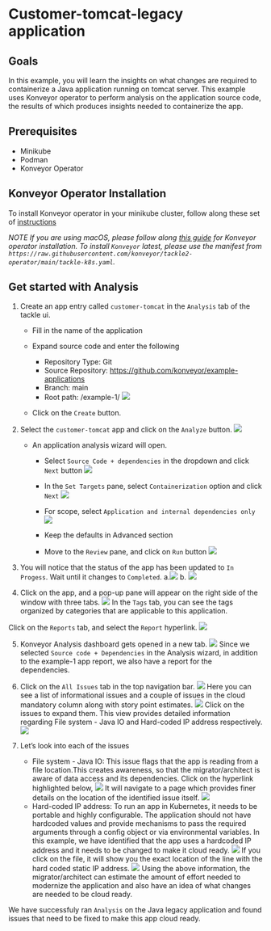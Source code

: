# Customer-tomcat-legacy application

## Goals
In this example, you will learn the insights on what changes are required to containerize a Java application running on tomcat server. This example uses Konveyor operator to perform analysis on the application source code, the results of which produces insights needed to containerize the app.

## Prerequisites 
* Minikube
* Podman
* Konveyor Operator

## Konveyor Operator Installation 
To install Konveyor operator in your minikube cluster, follow along these set of [instructions](https://github.com/konveyor/tackle2-operator#tackle-operator-installation-on-k8s)

_NOTE If you are using macOS, please follow along [this guide](https://github.com/konveyor/tackle2-operator/blob/main/docs/installation-macos.md) for Konveyor operator installation._
_To install `Konveyor` latest, please use the manifest from `https://raw.githubusercontent.com/konveyor/tackle2-operator/main/tackle-k8s.yaml`._

## Get started with Analysis

1. Create an app entry called `customer-tomcat` in the `Analysis` tab of the tackle ui. 
    * Fill in the name of the application
    * Expand source code and enter the following
        * Repository Type: Git
        * Source Repository: https://github.com/konveyor/example-applications
        * Branch: main
        * Root path: /example-1/
        ![](img/step1.png)

    * Click on the `Create`  button.

2. Select the `customer-tomcat` app and click on the `Analyze` button.
![](img/step2a.png)

    * An application analysis wizard will open. 
        * Select `Source Code + dependencies` in the dropdown and click `Next` button
        ![](img/step2a1.png)


        * In the `Set Targets` pane, select `Containerization` option and click `Next`
        ![](img/step2a2.png)

        * For scope, select `Application and internal dependencies only` 
        ![](img/step2a3.png)

        * Keep the defaults in Advanced section
        * Move to the `Review` pane, and click on `Run` button
        ![](img/step2a4.png)


3. You will notice that the status of the app has been updated to `In Progess`. Wait until it changes to `Completed`.
    a.![](img/step3a.png)
    b. ![](img/step3b.png)

4. Click on the app, and a pop-up pane will appear on the right side of the window with three tabs.
![](img/step4a.png)
In the `Tags` tab, you can see the tags organized by categories that are applicable to this application.

Click on the `Reports` tab, and select the `Report` hyperlink.
![](img/step4b.png)


5. Konveyor Analysis dashboard gets opened in a new tab.
![](img/step5.png)
Since we selected `Source code + Dependencies` in the Analysis wizard, in addition to the example-1 app report, we also have a report for the dependencies. 

6. Click on the `All Issues` tab in the top navigation bar.
![](img/step6a.png)
Here you can see a list of informational issues and a couple of issues in the cloud mandatory column along with story point estimates. 
![](img/step6b.png)
Click on the issues to expand them. This view provides detailed information regarding File system - Java IO and Hard-coded IP address respectively.
![](img/step6c.png)

7. Let’s look into each of the issues
   * File system - Java IO: This issue flags that the app is reading from a file location.This creates awareness, so that the migrator/architect is aware of data access and its dependencies. Click on the hyperlink highlighted below,
![](img/step7a.png)
It will navigate to a page which provides finer details on the location of the identified issue itself.
![](img/step7b.png)
   * Hard-coded IP address: To run an app in Kubernetes, it needs to be portable and highly configurable. The application should not have hardcoded values and provide mechanisms to pass the required arguments through a config object or via environmental variables. In this example, we have identified that the app uses a 
hardcoded IP address and it needs to be changed to make it cloud ready. 
![](img/step7c.png)
If you click on the file, it will show you the exact location of the line with the hard coded static IP address.
![](img/step7d.png)
Using the above information, the migrator/architect can estimate the amount of effort needed to modernize the application and also have an idea of what changes are needed to be cloud ready. 

We have successfuly ran `Analysis` on the Java legacy application and found issues that need to be fixed to make this app cloud ready.  

